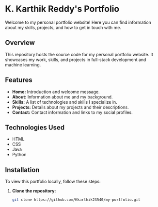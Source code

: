 # K. Karthik Reddy's Portfolio

Welcome to my personal portfolio website! Here you can find information about my skills, projects, and how to get in touch with me.

## Overview

This repository hosts the source code for my personal portfolio website. It showcases my work, skills, and projects in full-stack development and machine learning.

## Features

- **Home:** Introduction and welcome message.
- **About:** Information about me and my background.
- **Skills:** A list of technologies and skills I specialize in.
- **Projects:** Details about my projects and their descriptions.
- **Contact:** Contact information and links to my social profiles.

## Technologies Used

- HTML
- CSS
- Java
- Python

## Installation

To view this portfolio locally, follow these steps:

1. **Clone the repository:**

   ```bash
   git clone https://github.com/Kkarthik23540/my-portfolio.git
